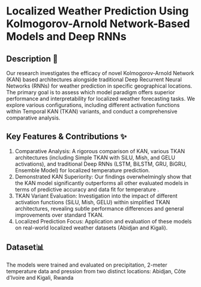 <!-- ## Localized Weather Prediction Using Kolmogorov-Arnold Networks and Deep RNNs -->

# Localized Weather Prediction  Using Kolmogorov-Arnold Network-Based Models and Deep RNNs


## Description 📝 
Our  research investigates the efficacy of novel Kolmogorov-Arnold Network (KAN) based architectures alongside traditional Deep Recurrent Neural Networks (RNNs) for weather prediction in specific geographical locations. The primary goal is to assess which model paradigm offers superior performance and interpretability for localized weather forecasting tasks. We explore various configurations, including different activation functions within Temporal KAN (TKAN) variants, and conduct a comprehensive comparative analysis.

## Key Features & Contributions ✨ 
1. Comparative Analysis: A rigorous comparison of KAN, various TKAN architectures (including Simple TKAN with SiLU, Mish, and GELU activations), and traditional Deep RNNs (LSTM, BiLSTM, GRU, BiGRU, Ensemble Model) for localized temperature prediction.
2. Demonstrated KAN Superiority: Our findings overwhelmingly show that the KAN model significantly outperforms all other evaluated models in terms of predictive accuracy and data fit for temperature .
3. TKAN Variant Evaluation: Investigation into the impact of different activation functions (SiLU, Mish, GELU) within simplified TKAN architectures, revealing subtle performance differences and general improvements over standard TKAN.
4. Localized Prediction Focus: Application and evaluation of these models on real-world localized weather datasets (Abidjan and Kigali).

## Dataset📊
The models were trained and evaluated on precipitation, 2-meter temperature data and pression from two distinct locations: Abidjan, Côte d'Ivoire and Kigali, Rwanda
